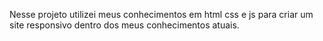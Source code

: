 Nesse projeto utilizei meus conhecimentos em html css e js para criar um site responsivo dentro dos meus conhecimentos atuais.